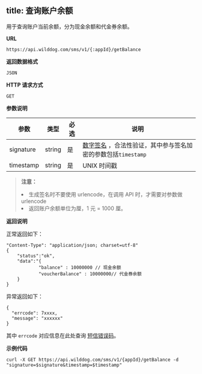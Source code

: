 
title: 查询账户余额
---

用于查询账户当前余额，分为现金余额和代金券余额。

**URL**

```
https://api.wilddog.com/sms/v1/{:appId}/getBalance
```

**返回数据格式**

```
JSON
```

**HTTP 请求方式**    

```
GET    
```
    
**参数说明**
    
|参数           |类型           |必选       |说明|
|--------------|--------------|----------|---|
|signature      |string         |是         |[数字签名](/sms/guide/signature.html#数字签名验证模式) ，合法性验证，其中参与签名加密的参数包括`timestamp`|
|timestamp      |string         |是         | UNIX 时间戳|
 
<blockquote class="warning">
  <p><strong>注意：</strong></p>
  <li>生成签名时不要使用 urlencode，在调用 API 时，才需要对参数做 urlencode<li/>
  返回账户余额单位为厘，1 元 = 1000 厘。
</blockquote>
 
**返回说明**

正常返回如下：

```
"Content-Type": "application/json; charset=utf-8" 
{
	"status":"ok", 
	"data":"{
			"balance" : 10000000 // 现金余额   
			"voucherBalance" : 10000000// 代金券余额     
	}
}
```

异常返回如下：

```
{
  "errcode": 7xxxx,
  "message": "xxxxxx"
}
```
其中 `errcode` 对应信息在此处查询 [短信错误码](/sms/api/error-code.html)。

**示例代码**


```
curl -X GET https://api.wilddog.com/sms/v1/{appId}/getBalance -d "signature=$signature&timestamp=$timestamp"
```

